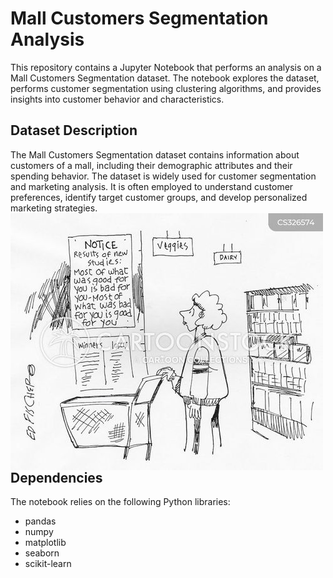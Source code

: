 # Mall Customers Segmentation Analysis

This repository contains a Jupyter Notebook that performs an analysis on a Mall Customers Segmentation dataset. The notebook explores the dataset, performs customer segmentation using clustering algorithms, and provides insights into customer behavior and characteristics.

## Dataset Description

The Mall Customers Segmentation dataset contains information about customers of a mall, including their demographic attributes and their spending behavior. The dataset is widely used for customer segmentation and marketing analysis. It is often employed to understand customer preferences, identify target customer groups, and develop personalized marketing strategies.
<img src="github-imgs/mall.jpg" style="float: left; text-align: center;">


## Dependencies

The notebook relies on the following Python libraries:
- pandas
- numpy
- matplotlib
- seaborn
- scikit-learn

